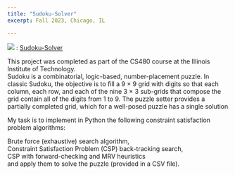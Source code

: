 ```yaml
---
title: "Sudoku-Solver"
excerpt: Fall 2023, Chicago, IL

---
```

 
<img src="https://img.shields.io/badge/GitHub-181717?style=flat-square&logo=GitHub&logoColor=white"/> : [Sudoku-Solver](https://github.com/Juhyunn0/Sudoku-Solver)

This project was completed as part of the CS480 course at the Illinois Institute of Technology.   
Sudoku is a combinatorial, logic-based, number-placement puzzle. In classic Sudoku, the objective is to fill a 9 × 9 grid with digits so that each column, each row, and each of the nine 3 × 3 sub-grids that compose the grid contain all of the digits from 1 to 9. The puzzle setter provides a partially completed grid, which for a well-posed puzzle has a single solution
  
My task is to implement in Python the following constraint satisfaction problem algorithms:  
  
Brute force (exhaustive) search algorithm,  
Constraint Satisfaction Problem (CSP) back-tracking search,  
CSP with forward-checking and MRV heuristics  
and apply them to solve the puzzle (provided in a CSV file).  
